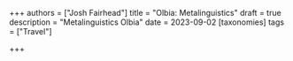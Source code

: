 +++
authors = ["Josh Fairhead"]
title = "Olbia: Metalinguistics"
draft = true
description = "Metalinguistics Olbia"
date = 2023-09-02
[taxonomies]
tags = ["Travel"]

+++
